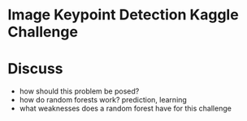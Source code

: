 # Image Keypoint Detection Kaggle Challenge

# Discuss

- how should this problem be posed?
- how do random forests work? prediction, learning
- what weaknesses does a random forest have for this challenge
